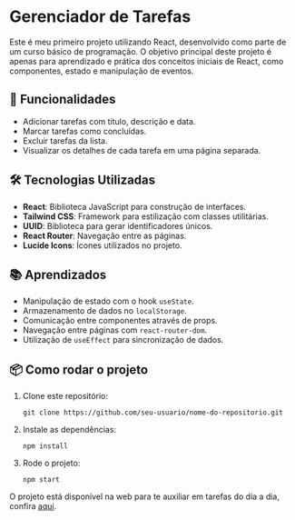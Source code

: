 <h1>Gerenciador de Tarefas</h1>
    <p>
        Este é meu primeiro projeto utilizando React, desenvolvido como parte de um curso básico de programação.
        O objetivo principal deste projeto é apenas para aprendizado e prática dos conceitos iniciais de React,
        como componentes, estado e manipulação de eventos.
    </p>
    <h2>🚀 Funcionalidades</h2>
    <ul>
        <li>Adicionar tarefas com título, descrição e data.</li>
        <li>Marcar tarefas como concluídas.</li>
        <li>Excluir tarefas da lista.</li>
        <li>Visualizar os detalhes de cada tarefa em uma página separada.</li>
    </ul>
    <h2>🛠️ Tecnologias Utilizadas</h2>
    <ul>
        <li><strong>React</strong>: Biblioteca JavaScript para construção de interfaces.</li>
        <li><strong>Tailwind CSS</strong>: Framework para estilização com classes utilitárias.</li>
        <li><strong>UUID</strong>: Biblioteca para gerar identificadores únicos.</li>
        <li><strong>React Router</strong>: Navegação entre as páginas.</li>
        <li><strong>Lucide Icons</strong>: Ícones utilizados no projeto.</li>
    </ul>
    <h2>📚 Aprendizados</h2>
    <ul>
        <li>Manipulação de estado com o hook <code>useState</code>.</li>
        <li>Armazenamento de dados no <code>localStorage</code>.</li>
        <li>Comunicação entre componentes através de props.</li>
        <li>Navegação entre páginas com <code>react-router-dom</code>.</li>
        <li>Utilização de <code>useEffect</code> para sincronização de dados.</li>
    </ul>
    <h2>📦 Como rodar o projeto</h2>
    <ol>
        <li>
            Clone este repositório:
            <pre><code>git clone https://github.com/seu-usuario/nome-do-repositorio.git</code></pre>
        </li>
        <li>
            Instale as dependências:
            <pre><code>npm install</code></pre>
        </li>
        <li>
            Rode o projeto:
            <pre><code>npm start</code></pre>
        </li>
    </ol>
    <p>O projeto está disponível na web para te auxiliar em tarefas do dia a dia, confira <a href="https://course-react-flax.vercel.app/">aqui</a>.
